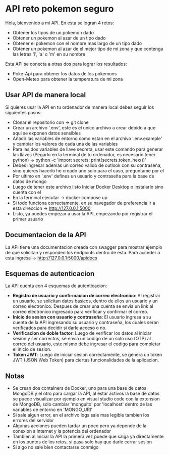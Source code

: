 # API reto pokemon seguro
Hola, bienvenido a mi API.
En esta se logran 4 retos:
- Obtener los tipos de un pokemon dado
- Obtener un pokemon al azar de un tipo dado
- Obtener el pokemon con el nombre mas largo de un tipo dado
- Obtener un pokemon al azar de el mejor tipo de mi zona y que contenga las letras 'i', 'a' o 'm' en su nombre

Esta API se conecta a otras dos para lograr los resultados:
- Poke-Api para obtener los datos de los pokemons
- Open-Meteo para obtener la temperatura de mi zona

## Usar API de manera local
Si quieres usar la API en tu ordenador de manera local debes seguir los siguientes pasos:
- Clonar el repositorio con -> git clone
- Crear un archivo '.env', este es el unico archivo a crear debido a que aqui se exponen datos sensibles
- Añadir las variables de entorno como estan en el archivo '.env.example' y cambiar los valores de cada una de las variables
- Para las dos variables de llave secreta, usar este comando para generar las llaves (Pegarlo en la terminal de tu ordenador, es necesario tener python) -> python -c 'import secrets; print(secrets.token_hex())'
- Debes ingresar ademas un correo valido de outlook con su contraseña, sino quieres hacerlo he creado uno solo para el caso, preguntame por el
- Por ultimo en '.env' defines un usuario y contraseña para la base de datos de mongo
- Luego de tener este archivo listo Iniciar Docker Desktop o instalarlo sino cuenta con el
- En la terminal ejecutar -> docker compose up
- Si todo funciona correctamente, en su navegador de preferencia ir a esta direccion -> http://127.0.0.1:5000
- Listo, ya puedes empezar a usar la API, empezando por registrar el primer usuario

## Documentacion de la API
La API tiene una documentacion creada con swagger para mostrar ejemplo de que solicitan y responden los endpoints dentro de esta. Para acceder a esta ingresa -> http://127.0.0.1:5000/apidocs

## Esquemas de autenticacion
La API cuenta con 4 esquemas de autenticacion:
- **Registro de usuario y confirmacion de correo electronico**: Al registrar un usuario, se solicitan datos basicos, dentro de ellos un usuario y un correo electronico. Despues de crear una cuenta se envia un link al correo electronico ingresado para verificar y confirmar el correo.
- **Inicio de sesion con usuario y contraseña**: El usuario ingresa a su cuenta de la API ingresando su usuario y contraseña, los cuales seran verificados para decidir si darle acceso o no.
- **Verificacion de doble factor**: Luego de verificar los datos al iniciar sesion y ser correctos, se envia un codigo de un solo uso (OTP) al correo del usuario, este mismo debe ingresar el codigo para completar el inicio de sesion.
- **Token JWT**: Luego de iniciar sesion correctamente, se genera un token JWT (JSON Web Token) para ciertas funcionalidades de la aplicacion.

## Notas
- Se crean dos containers de Docker, uno para una base de datos MongoDB y el otro para cargar la API, al estar activos la base de datos se puede visualizar por ejemplo en visual studio code con la extension de MongoDB, solo cambiar 'monguito' por 'localhost' dentro de las variables de entorno en 'MONGO_URI'
- Si sale algun error, en el archivo logs sale mas legible tambien los errores del servidor
- Algunas acciones pueden tardar un poco pero ya depende de la conexion a internet y la potencia del ordenador
- Tambien al iniciar la API la primera vez puede que salga ya directamente en los puntos de los retos, si pasa solo hay que darle cerrar sesion
- Si algo no sale bien contactarse conmigo

